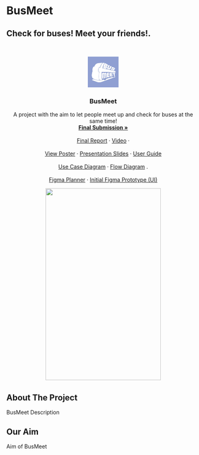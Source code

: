 # BusMeet
## Check for buses! Meet your friends!.

<!-- PROJECT LOGO -->
<br />
<p align="center">
  <a href="https://github.com/lisllin99/IEM-DIP-G4/tree/busmeet_v1">
    <img src="Logo.jpg" alt="Logo" width="80" height="80">
  </a>

  <h3 align="center">BusMeet</h3>

  <p align="center">
    A project with the aim to let people meet up and check for buses at the same time!
    <br />
    <a href="https://github.com/lisllin99/IEM-DIP-G4/tree/busmeet_v1/reports">
    <strong>Final Submission »</strong></a>
    <br />
    <br />
    <a href="https://github.com/lisllin99/IEM-DIP-G4/tree/busmeet_v1/reports/group report">Final Report</a>
    ·
    <a href="https://github.com/lisllin99/IEM-DIP-G4/tree/busmeet_v1/reports/video">Video</a>
    ·
    <br />

  <br />
    <a href="https://github.com/lisllin99/IEM-DIP-G4/tree/busmeet_v1/reports/poster">View Poster</a>
    ·
    <a href="https://github.com/lisllin99/IEM-DIP-G4/tree/busmeet_v1/reports/presentation slides">Presentation Slides</a>
    ·
    <a href="https://github.com/lisllin99/IEM-DIP-G4/tree/busmeet_v1/reports/user guide">User Guide</a>
    <br />
    
  <br />
    <a href="https://github.com/lisllin99/IEM-DIP-G4/tree/busmeet_v1/reports/use case diagram">Use Case Diagram</a>
    ·
    <a href="https://github.com/lisllin99/IEM-DIP-G4/tree/busmeet_v1/reports/flow diagram">Flow Diagram</a>
    .
    <br /> 
    
  <br />
    <a href= #>Figma Planner</a>
    ·
    <a href= #>Initial Figma Prototype (UI)</a>
    <br />   
    
    
  </p>
</p>

<p align="center"><img src="https://github.com/lisllin99/IEM-DIP-G4/blob/busmeet_v1/Demo.gif" width="300" height="500"/></p>

## About The Project
BusMeet Description

## Our Aim
Aim of BusMeet
